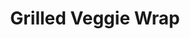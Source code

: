 ---
title: "Grilled Veggie Wrap"
description: "Fresh green peppers, mushrooms & red onion sautéed & placed on a bed of lettuce, tomato slices & garlic sauce topped with feta & served in a pita"
price_s: "6.50"
price_l: "10"
price_lg: ""
weight: "4"
---